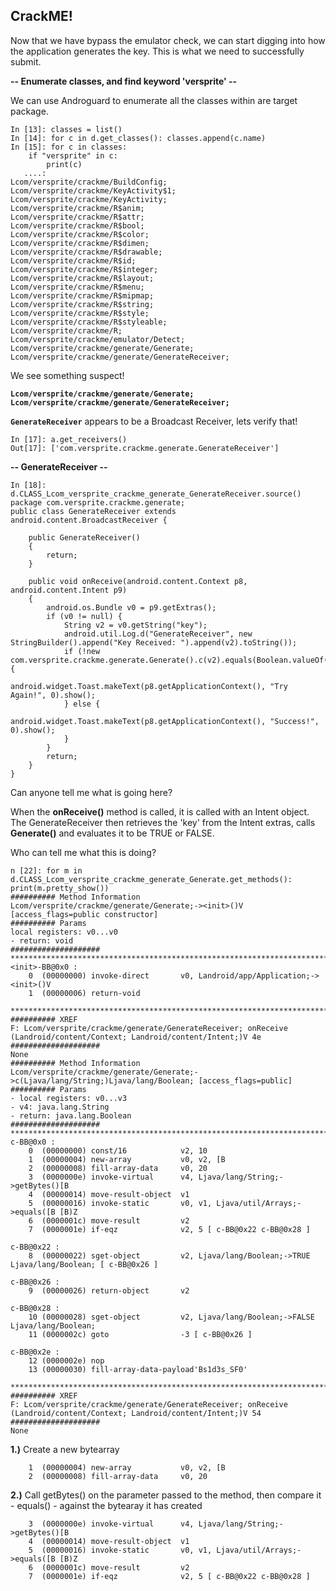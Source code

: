 CrackME!
--------

Now that we have bypass the emulator check, we can start digging into how the application generates the key.  This is what we need to successfully submit.

**-- Enumerate classes, and find keyword 'versprite' --**

We can use Androguard to enumerate all the classes within are target package.

```
In [13]: classes = list()
In [14]: for c in d.get_classes(): classes.append(c.name)
In [15]: for c in classes:
    if "versprite" in c:
        print(c)
   ....:
Lcom/versprite/crackme/BuildConfig;
Lcom/versprite/crackme/KeyActivity$1;
Lcom/versprite/crackme/KeyActivity;
Lcom/versprite/crackme/R$anim;
Lcom/versprite/crackme/R$attr;
Lcom/versprite/crackme/R$bool;
Lcom/versprite/crackme/R$color;
Lcom/versprite/crackme/R$dimen;
Lcom/versprite/crackme/R$drawable;
Lcom/versprite/crackme/R$id;
Lcom/versprite/crackme/R$integer;
Lcom/versprite/crackme/R$layout;
Lcom/versprite/crackme/R$menu;
Lcom/versprite/crackme/R$mipmap;
Lcom/versprite/crackme/R$string;
Lcom/versprite/crackme/R$style;
Lcom/versprite/crackme/R$styleable;
Lcom/versprite/crackme/R;
Lcom/versprite/crackme/emulator/Detect;
Lcom/versprite/crackme/generate/Generate;
Lcom/versprite/crackme/generate/GenerateReceiver;
```

We see something suspect! 

**```Lcom/versprite/crackme/generate/Generate;
Lcom/versprite/crackme/generate/GenerateReceiver;```**

**```GenerateReceiver```** appears to be a Broadcast Receiver, lets verify that!

```
In [17]: a.get_receivers()
Out[17]: ['com.versprite.crackme.generate.GenerateReceiver']
```

**-- GenerateReceiver --**

```
In [18]: d.CLASS_Lcom_versprite_crackme_generate_GenerateReceiver.source()
package com.versprite.crackme.generate;
public class GenerateReceiver extends android.content.BroadcastReceiver {

    public GenerateReceiver()
    {
        return;
    }

    public void onReceive(android.content.Context p8, android.content.Intent p9)
    {
        android.os.Bundle v0 = p9.getExtras();
        if (v0 != null) {
            String v2 = v0.getString("key");
            android.util.Log.d("GenerateReceiver", new StringBuilder().append("Key Received: ").append(v2).toString());
            if (!new com.versprite.crackme.generate.Generate().c(v2).equals(Boolean.valueOf(1))) {
                android.widget.Toast.makeText(p8.getApplicationContext(), "Try Again!", 0).show();
            } else {
                android.widget.Toast.makeText(p8.getApplicationContext(), "Success!", 0).show();
            }
        }
        return;
    }
}
```
Can anyone tell me what is going here?

When the **onReceive()** method is called, it is called with an Intent object.  The GenerateReceiver then retrieves the 'key' from the Intent extras, calls **Generate()** and evaluates it to be TRUE or FALSE.

Who can tell me what this is doing?

```
n [22]: for m in d.CLASS_Lcom_versprite_crackme_generate_Generate.get_methods(): print(m.pretty_show())
########## Method Information
Lcom/versprite/crackme/generate/Generate;-><init>()V [access_flags=public constructor]
########## Params
local registers: v0...v0
- return: void
####################
***************************************************************************
<init>-BB@0x0 :
	0  (00000000) invoke-direct       v0, Landroid/app/Application;-><init>()V
	1  (00000006) return-void

***************************************************************************
########## XREF
F: Lcom/versprite/crackme/generate/GenerateReceiver; onReceive (Landroid/content/Context; Landroid/content/Intent;)V 4e
####################
None
########## Method Information
Lcom/versprite/crackme/generate/Generate;->c(Ljava/lang/String;)Ljava/lang/Boolean; [access_flags=public]
########## Params
- local registers: v0...v3
- v4: java.lang.String
- return: java.lang.Boolean
####################
***************************************************************************
c-BB@0x0 :
	0  (00000000) const/16            v2, 10
	1  (00000004) new-array           v0, v2, [B
	2  (00000008) fill-array-data     v0, 20
	3  (0000000e) invoke-virtual      v4, Ljava/lang/String;->getBytes()[B
	4  (00000014) move-result-object  v1
	5  (00000016) invoke-static       v0, v1, Ljava/util/Arrays;->equals([B [B)Z
	6  (0000001c) move-result         v2
	7  (0000001e) if-eqz              v2, 5 [ c-BB@0x22 c-BB@0x28 ]

c-BB@0x22 :
	8  (00000022) sget-object         v2, Ljava/lang/Boolean;->TRUE Ljava/lang/Boolean; [ c-BB@0x26 ]

c-BB@0x26 :
	9  (00000026) return-object       v2

c-BB@0x28 :
	10 (00000028) sget-object         v2, Ljava/lang/Boolean;->FALSE Ljava/lang/Boolean;
	11 (0000002c) goto                -3 [ c-BB@0x26 ]

c-BB@0x2e :
	12 (0000002e) nop
	13 (00000030) fill-array-data-payload'Bs1d3s_SF0'

***************************************************************************
########## XREF
F: Lcom/versprite/crackme/generate/GenerateReceiver; onReceive (Landroid/content/Context; Landroid/content/Intent;)V 54
####################
None
```

**1.)** Create a new bytearray

```
	1  (00000004) new-array           v0, v2, [B
	2  (00000008) fill-array-data     v0, 20
```

**2.)** Call getBytes() on the parameter passed to the method, then compare it - equals() - against the bytearay it has created

```
	3  (0000000e) invoke-virtual      v4, Ljava/lang/String;->getBytes()[B
	4  (00000014) move-result-object  v1
	5  (00000016) invoke-static       v0, v1, Ljava/util/Arrays;->equals([B [B)Z
	6  (0000001c) move-result         v2
	7  (0000001e) if-eqz              v2, 5 [ c-BB@0x22 c-BB@0x28 ]
```
